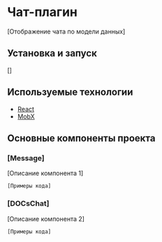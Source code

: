 # Чат-плагин

[Отображение чата по модели данных]

## Установка и запуск

[]

## Используемые технологии

- [React](#)
- [MobX](#)

## Основные компоненты проекта

### [Message]

[Описание компонента 1]

```[Примеры кода]```

### [DOCsChat]

[Описание компонента 2]

```[Примеры кода]```
